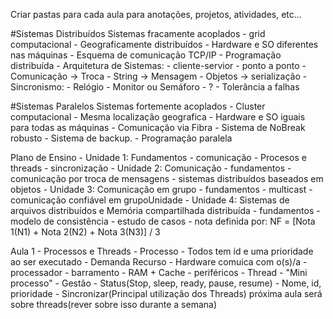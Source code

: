 Criar pastas para cada aula para anotações, projetos, atividades, etc...

#Sistemas Distribuídos
Sistemas fracamente acoplados - grid computacional
    - Geograficamente distribuídos
    - Hardware e SO diferentes nas máquinas
    - Esquema de comunicação TCP/IP
    - Programação distribuída
    - Arquitetura de Sistemas:
        - cliente-servior
        - ponto a ponto
    - Comunicação -> Troca
        - String -> Mensagem
        - Objetos -> serialização
        - Sincronismo:
            - Relógio
            - Monitor ou Semáforo
            - ?
        - Tolerância a falhas

#Sistemas Paralelos
Sistemas fortemente acoplados - Cluster computacional
    - Mesma localização geografica
    - Hardware e SO iguais para todas as máquinas
    - Comunicação via Fibra
    - Sistema de NoBreak robusto
    - Sistema de backup.
    - Programação paralela

Plano de Ensino
    - Unidade 1: Fundamentos
        - comunicação
        - Procesos e threads
        - sincronização
    - Unidade 2: Comunicação
        - fundamentos
        - comunicação por troca de mensagens
        - sistemas distribuídos baseados em objetos
    - Unidade 3: Comunicação em grupo
        - fundamentos
        - multicast
        - comunicação confiável em grupoUnidade
    - Unidade 4: Sistemas de arquivos distribuídos e Memória compartilhada distribuída
        - fundamentos
        - modelo de consistência
        - estudo de casos
    - nota definida por: NF = [Nota 1(N1) + Nota 2(N2) + Nota 3(N3)] / 3


Aula 1 - Processos e Threads
    - Processo
        - Todos tem id e uma prioridade ao ser executado
        - Demanda Recurso
            - Hardware comuica com o(s)/a
                - processador
                - barramento
                - RAM + Cache
                - periféricos
    - Thread
        - "Mini processo"
        - Gestão
            - Status(Stop, sleep, ready, pause, resume)
            - Nome, id, prioridade
        - Sincronizar(Principal utilização dos Threads)
próxima aula será sobre threads(rever sobre isso durante a semana)